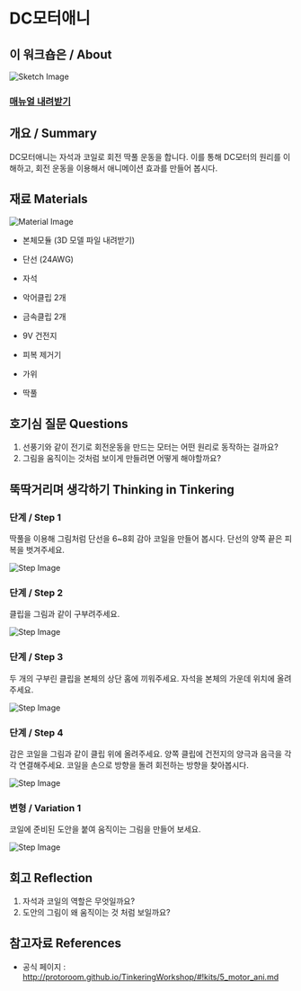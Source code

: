 # DC모터애니

## 이 워크숍은 / About
![Sketch Image](images/motor_ani_top.png)

### [매뉴얼 내려받기](pdf/5_motor_ani.pdf) 

## 개요 / Summary
DC모터애니는 자석과 코일로 회전 딱풀 운동을 합니다. 이를 통해 DC모터의 원리를 이해하고, 회전 운동을 이용해서 애니메이션 효과를 만들어 봅시다.


## 재료 Materials
![Material Image](images/motor_ani_m.png)

 * 본체모듈 (3D 모델 파일 내려받기)
 * 단선 (24AWG)
 * 자석
 * 악어클립 2개
 * 금속클립 2개
 * 9V 건전지
 
 
 * 피복 제거기
 * 가위
 * 딱풀


## 호기심 질문 Questions
 1. 선풍기와 같이 전기로 회전운동을 만드는 모터는 어떤 원리로 동작하는 걸까요?
 1. 그림을 움직이는 것처럼 보이게 만들려면 어떻게 해야할까요?

## 뚝딱거리며 생각하기 Thinking in Tinkering

### 단계 / Step 1
딱풀을 이용해 그림처럼 단선을 6~8회 감아 코일을 만들어 봅시다. 단선의 양쪽 끝은 피복을 벗겨주세요.

![Step Image](images/motor_ani_s1.png)

### 단계 / Step 2
클립을 그림과 같이 구부려주세요.

![Step Image](images/motor_ani_s2.png)

### 단계 / Step 3
두 개의 구부린 클립을 본체의 상단 홈에 끼워주세요. 자석을 본체의 가운데 위치에 올려주세요.

![Step Image](images/motor_ani_s3.png)

### 단계 / Step 4
감은 코일을 그림과 같이 클립 위에 올려주세요. 양쪽 클립에 건전지의 양극과 음극을 각각 연결해주세요. 코일을 손으로 방향을 돌려 회전하는 방향을 찾아봅시다.

![Step Image](images/motor_ani_s4.png)

### 변형 / Variation 1
코일에 준비된 도안을 붙여 움직이는 그림을 만들어 보세요.

![Step Image](images/motor_ani_v1.png)


## 회고 Reflection
 1. 자석과 코일의 역할은 무엇일까요?
 1. 도안의 그림이 왜 움직이는 것 처럼 보일까요?

## 참고자료 References
 * 공식 페이지 : http://protoroom.github.io/TinkeringWorkshop/#!kits/5_motor_ani.md

